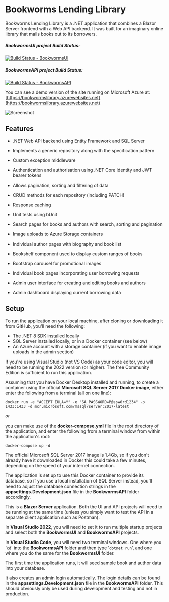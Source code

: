 # Bookworms Lending Library
Bookworms Lending Library is a .NET application that combines a Blazor Server frontend with a Web API backend. It was built for an imaginary online library that mails books out to its borrowers.

##### BookwormsUI project Build Status: 
[![Build Status - BookwormsUI](https://dev.azure.com/davidajohn/Bookworms%20Library/_apis/build/status/Bookworms%20Library-BookwormsUI?branchName=main)](https://dev.azure.com/davidajohn/Bookworms%20Library/_build/latest?definitionId=3&branchName=main)

##### BookwormsAPI project Build Status:
[![Build Status - BookwormsAPI](https://dev.azure.com/davidajohn/Bookworms%20Library/_apis/build/status/Bookworms%20Library%20-%20BookwormsAPI?branchName=main)](https://dev.azure.com/davidajohn/Bookworms%20Library/_build/latest?definitionId=4&branchName=main)

You can see a demo version of the site running on Microsoft Azure at: [https://bookwormslibrary.azurewebsites.net](https://bookwormslibrary.azurewebsites.net)


![Screenshot](https://bookwormslibrary.blob.core.windows.net/promo/bookworms_screenshot.png "Screenshot")


## Features

- .NET Web API backend using Entity Framework and SQL Server
- Implements a generic repository along with the specification pattern
- Custom exception middleware
- Authentication and authorisation using .NET Core Identity and JWT bearer tokens
- Allows pagination, sorting and filtering of data
- CRUD methods for each repository (including PATCH)
- Response caching
- Unit tests using bUnit

- Search pages for books and authors with search, sorting and pagination
- Image uploads to Azure Storage containers
- Individual author pages with biography and book list 
- Bookshelf component used to display custom ranges of books
- Bootstrap carousel for promotional images
- Individual book pages incorporating user borrowing requests
- Admin user interface for creating and editing books and authors
- Admin dashboard displaying current borrowing data

## Setup

To run the application on your local machine, after cloning or downloading it from GitHub, you'll need the following:

- The .NET 8 SDK installed locally
- SQL Server installed locally, or in a Docker container (see below)
- An Azure account with a storage container (if you want to enable image uploads in the admin section)

If you're using Visual Studio (not VS Code) as your code editor, you will need to be running the 2022 version (or higher). The free Community Edition is sufficient to run this application.

Assuming that you have Docker Desktop installed and running, to create a container using the official **Microsoft SQL Server 2017 Docker image**, either enter the following from a terminal (all on one line):

`docker run -e "ACCEPT_EULA=Y" -e "SA_PASSWORD=P@ssw0rd1234" -p 1433:1433 -d mcr.microsoft.com/mssql/server:2017-latest`

*or*

you can make use of the **docker-compose.yml** file in the root directory of the application, and enter the following from a terminal window from within the application's root:

`docker-compose up -d`

The official Microsoft SQL Server 2017 image is 1.4Gb, so if you don't already have it downloaded in Docker this could take a few minutes, depending on the speed of your internet connection.

The application is set up to use this Docker container to provide its database, so if you use a local installation of SQL Server instead, you'll need to adjust the database connection strings in the **appsettings.Development.json** file in the **BookwormsAPI** folder accordingly.

This is a **Blazor Server** application. Both the UI and API projects will need to be running at the same time (unless you simply want to test the API in a separate client application such as Postman).

In **Visual Studio 2022**, you will need to set it to run multiple startup projects and select both the **BookwormsUI** and **BookwormsAPI** projects.

In **Visual Studio Code**, you will need two terminal windows. One where you '`cd`' into the **BookwormsAPI** folder and then type '`dotnet run`', and one where you do the same for the **BookwormsUI** folder.

The first time the application runs, it will seed sample book and author data into your database. 

It also creates an admin login automatically. The login details can be found in the **appsettings.Development.json** file in the **BookwormsAPI** folder. This should obviously only be used during development and testing and not in production.
